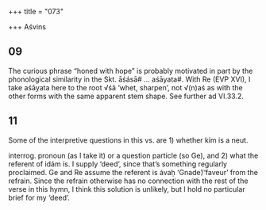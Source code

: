 +++
title = "073"

+++
Aśvins

## 09
The curious phrase “honed with hope” is probably motivated in part by the phonological similarity in the Skt. āśásā# … aśāyata#. With Re (EVP XVI), I take aśāyata here to the root √śā ‘whet, sharpen’, not √(n)aś as with the other forms with the same apparent stem shape. See further ad VI.33.2.


## 11
Some of the interpretive questions in this vs. are 1) whether kím is a neut.

interrog. pronoun (as I take it) or a question particle (so Ge), and 2) what the referent of idám is. I supply ‘deed’, since that’s something regularly proclaimed. Ge and Re assume the referent is ávaḥ ‘Gnade’/‘faveur’ from the refrain. Since the refrain otherwise has no connection with the rest of the verse in this hymn, I think this solution is unlikely, but I hold no particular brief for my ‘deed’.
